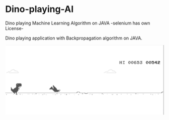 # Dino-playing-AI
Dino playing Machine Learning Algorithm on JAVA
-selenium has own License-


Dino playing application with Backpropagation algorithm on JAVA.


![EXAMPLE](DinoAI/example_dino.png)

